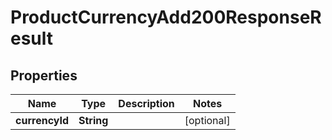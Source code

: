 

# ProductCurrencyAdd200ResponseResult


## Properties

Name | Type | Description | Notes
------------ | ------------- | ------------- | -------------
**currencyId** | **String** |  |  [optional]



